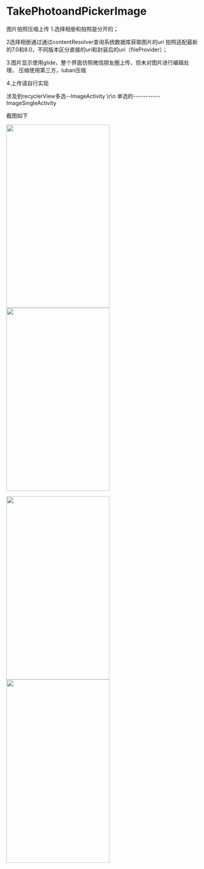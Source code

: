 # TakePhotoandPickerImage
图片拍照压缩上传
1.选择相册和拍照是分开的；

2选择相册通过通过contentResolver查询系统数据库获取图片的uri
拍照适配最新的7.0和8.0，不同版本区分直接的uri和封装后的uri（fileProvider）；

3.图片显示使用glide，整个界面仿照微信朋友圈上传，但未对图片进行编辑处理，
压缩使用第三方，luban压缩

4.上传请自行实现

涉及到recyclerView多选--ImageActivity \r\n 单选的-----------ImageSingleActivity


截图如下

<img src="https://github.com/docwei2050/TakePhotoandPickerImage/blob/master/screenshot/Screenshot_20180501-111017.jpg" width=270 height=480 />  <img src="https://github.com/docwei2050/TakePhotoandPickerImage/blob/master/screenshot/Screenshot_20180501-112433.jpg" width=270 height=480 />

<img src="https://github.com/docwei2050/TakePhotoandPickerImage/blob/master/screenshot/Screenshot_20180501-111029.jpg" width=270 height=480 />  <img src="https://github.com/docwei2050/TakePhotoandPickerImage/blob/master/screenshot/Screenshot_20180501-111050.jpg" width=270 height=480 />
